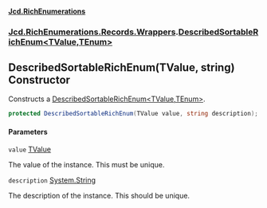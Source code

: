 #### [Jcd.RichEnumerations](index.md 'index')
### [Jcd.RichEnumerations.Records.Wrappers](Jcd.RichEnumerations.Records.Wrappers.md 'Jcd.RichEnumerations.Records.Wrappers').[DescribedSortableRichEnum&lt;TValue,TEnum&gt;](DescribedSortableRichEnum_TValue,TEnum_.md 'Jcd.RichEnumerations.Records.Wrappers.DescribedSortableRichEnum<TValue,TEnum>')

## DescribedSortableRichEnum(TValue, string) Constructor

Constructs a [DescribedSortableRichEnum&lt;TValue,TEnum&gt;](DescribedSortableRichEnum_TValue,TEnum_.md 'Jcd.RichEnumerations.Records.Wrappers.DescribedSortableRichEnum<TValue,TEnum>').

```csharp
protected DescribedSortableRichEnum(TValue value, string description);
```
#### Parameters

<a name='Jcd.RichEnumerations.Records.Wrappers.DescribedSortableRichEnum_TValue,TEnum_.DescribedSortableRichEnum(TValue,string).value'></a>

`value` [TValue](DescribedSortableRichEnum_TValue,TEnum_.md#Jcd.RichEnumerations.Records.Wrappers.DescribedSortableRichEnum_TValue,TEnum_.TValue 'Jcd.RichEnumerations.Records.Wrappers.DescribedSortableRichEnum<TValue,TEnum>.TValue')

The value of the instance. This must be unique.

<a name='Jcd.RichEnumerations.Records.Wrappers.DescribedSortableRichEnum_TValue,TEnum_.DescribedSortableRichEnum(TValue,string).description'></a>

`description` [System.String](https://docs.microsoft.com/en-us/dotnet/api/System.String 'System.String')

The description of the instance. This should be unique.
